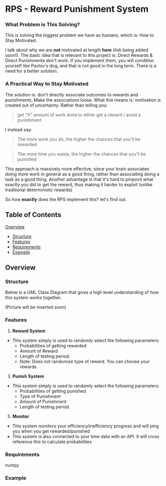 # RPS - Reward Punishment System

### What Problem is This Solving?
This is solving the biggest problem we have as humans, which is: How to Stay Motivated.

I talk about why we are **not** motivated at length **here** (link being added soon!). The basic idea that is relevant to this project is: Direct Rewards & Direct Punishments don't work. If you implement them, you will condition yourself like Pavlov's dog, and that is not good in the long term. There is a need for a better solution.

### A Practical Way to Stay Motivated
The solution is: don't directly associate outcomes to rewards and punishments. Make the associations loose. What this means is: motivation is created out of uncertainty. Rather than telling you:
> get "X" amount of work done to either get a reward / avoid a punishment
 
I instead say:

> The more work you do, the higher the chances that you'll be rewarded.

> The more time you waste, the higher the chances that you'll be punished
 
This approach is massively more effective, since your brain associates doing more work in general as a good thing, rather than associating doing a task as a good thing. Another advantage is that it's hard to pinpoint what exactly you did to get the reward, thus making it harder to exploit (unlike traditional deterministic rewards)

So how **exactly** does the RPS implement this? let's find out.

## Table of Contents
[Overview](#Overview)
- [Structure](#Structure)
- [Features](#Features)
- [Requirements](#Requirements)
- [Example](#Example)
 


## Overview
### Structure
Below is a UML Class Diagram that gives a high level understanding of how this system works together. 

(Picture will be inserted soon)

### Features
1. **Reward System**
- This system simply is used to randomly select the following parameters:
  - Probabilities of getting rewarded
  - Amount of Reward
  - Length of testing period.
  - Note: Does *not* randomize type of reward. You can choose your rewards.

3. **Punish System**
- This system simply is used to randomly select the following parameters:
  - Probabilities of getting punished
  - Type of Punishment
  - Amount of Punishment
  - Length of testing period.

5. **Monitor**
- This system monitors your efficiency/inefficiency progress and will ping you when you get rewarded/punished
- This system is also connected to your time data with an API. It will cross reference this to calculate probabilities 

### Requirements
numpy


### Example
